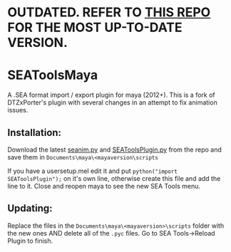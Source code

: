 # OUTDATED. REFER TO [THIS REPO](https://github.com/dtzxporter/SETools) FOR THE MOST UP-TO-DATE VERSION.

# SEAToolsMaya
A .SEA format import / export plugin for maya (2012+). This is a fork of DTZxPorter's plugin with several changes in an attempt to fix animation issues.

## Installation:
Download the latest [seanim.py](https://raw.githubusercontent.com/azsry/SEATools/master/seanim.py) and [SEAToolsPlugin.py](https://raw.githubusercontent.com/azsry/SEATools/master/SEAToolsPlugin.py) from the repo and save them in `Documents\maya\<mayaversion\scripts`

If you have a usersetup.mel edit it and put `python("import SEAToolsPlugin");` on it's own line, otherwise create this file and add the line to it. Close and reopen maya to see the new SEA Tools menu.

## Updating:
Replace the files in the `Documents\maya\<mayaversion>\scripts` folder with the new ones AND delete all of the `.pyc` files. Go to SEA Tools->Reload Plugin to finish.
